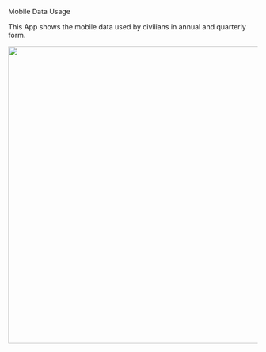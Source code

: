 Mobile Data Usage

This App shows the mobile data used by civilians in annual and quarterly form.

<img src="app_gif.gif" align="left" height="600px">
